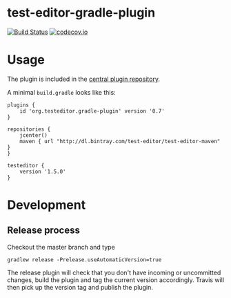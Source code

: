 # test-editor-gradle-plugin

[![Build Status](https://travis-ci.org/test-editor/test-editor-gradle-plugin.svg?branch=master)](https://travis-ci.org/test-editor/test-editor-gradle-plugin)
[![codecov.io](https://codecov.io/github/test-editor/test-editor-gradle-plugin/coverage.svg?branch=master)](https://codecov.io/github/test-editor/test-editor-gradle-plugin?branch=master)

# Usage
The plugin is included in the [central plugin repository](https://plugins.gradle.org/plugin/org.testeditor.gradle-plugin). 

A minimal `build.gradle` looks like this:

	plugins {
		id 'org.testeditor.gradle-plugin' version '0.7'
	}
	
	repositories {
		jcenter()
		maven { url "http://dl.bintray.com/test-editor/test-editor-maven" }
	}
	
	testeditor {
	    version '1.5.0'
	}
	
# Development

## Release process

Checkout the master branch and type

	gradlew release -Prelease.useAutomaticVersion=true

The release plugin will check that you don't have incoming or uncommitted changes, build the plugin and tag the current version accordingly. Travis will then pick up the version tag and publish the plugin.
